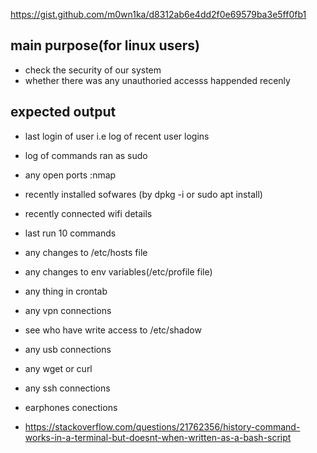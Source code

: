 https://gist.github.com/m0wn1ka/d8312ab6e4dd2f0e69579ba3e5ff0fb1
## main purpose(for linux users)
- check the security of our system
- whether there was any unauthoried accesss happended recenly
## expected output
- last login of user i.e log of recent user logins
- log of commands ran as sudo
- any open ports :nmap
- recently installed sofwares (by dpkg -i or sudo apt install)
- recently connected wifi details
- last run 10 commands 
- any changes to /etc/hosts file
- any changes to env variables(/etc/profile file)
- any thing in crontab
- any vpn connections
- see who have write access to /etc/shadow
- any usb connections
- any wget or curl
- any ssh connections
- earphones conections

- https://stackoverflow.com/questions/21762356/history-command-works-in-a-terminal-but-doesnt-when-written-as-a-bash-script
